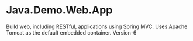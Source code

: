 # Java.Demo.Web.App
Build web, including RESTful, applications using Spring MVC. Uses Apache Tomcat as the default embedded container.
Version-6